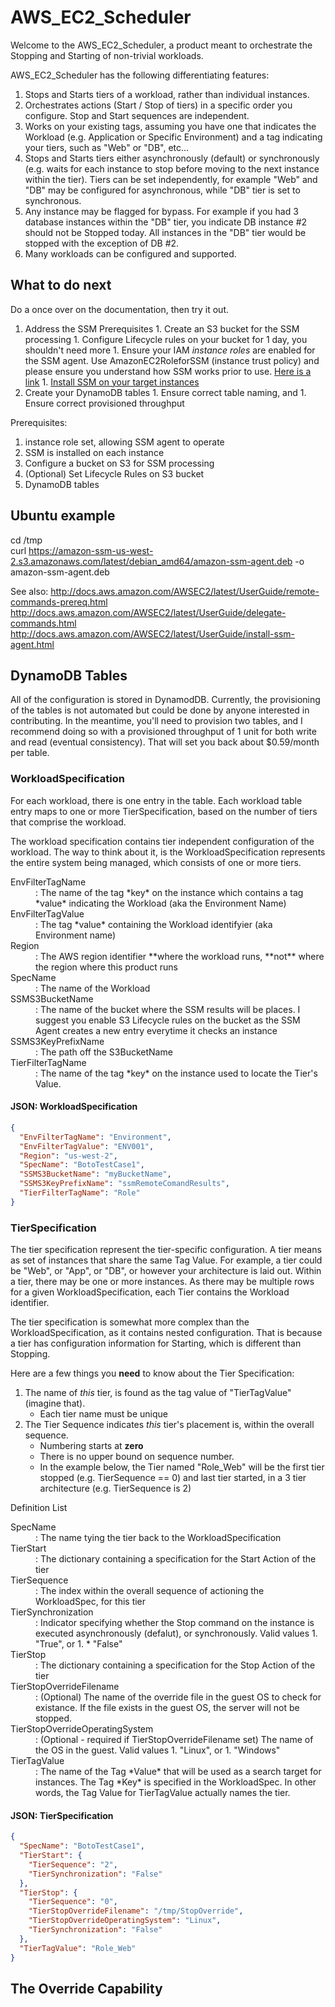 # AWS_EC2_Scheduler
Welcome to the AWS_EC2_Scheduler, a product meant to orchestrate the Stopping and Starting of non-trivial workloads.

AWS_EC2_Scheduler has the following differentiating features:
  1. Stops and Starts tiers of a workload, rather than individual instances.
  1. Orchestrates actions (Start / Stop of tiers) in a specific order you configure.  Stop and Start sequences are independent. 
  1. Works on your existing tags, assuming you have one that indicates the Workload (e.g. Application or Specific Environment) and a tag indicating your tiers, such as "Web" or "DB", etc...
  1. Stops and Starts tiers either asynchronously (default) or synchronously (e.g. waits for each instance to stop before moving to the next instance within the tier).  Tiers can be set independently, for example "Web" and "DB" may be configured for asynchronous, while "DB" tier is set to synchronous.
  1. Any instance may be flagged for bypass.  For example if you had 3 database instances within the "DB" tier, you indicate DB instance #2 should not be Stopped today.  All instances in the "DB" tier would be stopped with the exception of DB #2.
  1. Many workloads can be configured and supported.

## What to do next
Do a once over on the documentation, then try it out.
  1. Address the SSM Prerequisites
    1. Create an S3 bucket for the SSM processing
    1. Configure Lifecycle rules on your bucket for 1 day, you shouldn't need more
    1. Ensure your IAM *instance roles* are enabled for the SSM agent.  Use AmazonEC2RoleforSSM (instance trust policy) and please ensure you understand how SSM works prior to use.  [Here is a link](http://docs.aws.amazon.com/AWSEC2/latest/UserGuide/delegate-commands.html, "SSM Instance Role Permissions")
    1. [Install SSM on your target instances](http://docs.aws.amazon.com/AWSEC2/latest/UserGuide/install-ssm-agent.html)
  1. Create your DynamoDB tables
    1. Ensure correct table naming, and
    1. Ensure correct provisioned throughput




Prerequisites:
  1. instance role set, allowing SSM agent to operate
  2. SSM is installed on each instance
  3. Configure a bucket on S3 for SSM processing
  4. (Optional) Set Lifecycle Rules on S3 bucket
  5. DynamoDB tables


## Ubuntu example
cd /tmp			
curl https://amazon-ssm-us-west-2.s3.amazonaws.com/latest/debian_amd64/amazon-ssm-agent.deb -o amazon-ssm-agent.deb

See also:
  http://docs.aws.amazon.com/AWSEC2/latest/UserGuide/remote-commands-prereq.html
    http://docs.aws.amazon.com/AWSEC2/latest/UserGuide/delegate-commands.html
    http://docs.aws.amazon.com/AWSEC2/latest/UserGuide/install-ssm-agent.html


## DynamoDB Tables
All of the configuration is stored in DynamodDB.  Currently, the provisioning of the tables is not automated but could be done by anyone interested in contributing.  In the meantime, you'll need to provision two tables, and I recommend doing so with a provisioned throughput of 1 unit for both write and read (eventual consistency).  That will set you back about $0.59/month per table.
### WorkloadSpecification
For each workload, there is one entry in the table.  Each workload table entry maps to one or more TierSpecification, based on the number of tiers that comprise the workload.

The workload specification contains tier independent configuration of the workload.  The way to think about it, is the WorkloadSpecification represents the entire system being managed, which consists of one or more tiers.

<dl>
<dt>EnvFilterTagName</dt>
<dd>:  The name of the tag *key* on the instance which contains a tag *value* indicating the Workload (aka the Environment Name)</dd>

<dt>EnvFilterTagValue</dt>
<dd>: The tag *value* containing the Workload identifyier (aka Environment name)</dd>

<dt>Region</dt>
<dd>: The AWS region identifier **where the workload runs, **not** where the region where this product runs</dd>

<dt>SpecName</dt>
<dd>: The name of the Workload</dd>

<dt>SSMS3BucketName</dt>
<dd>:  The name of the bucket where the SSM results will be places.  I suggest you enable S3 Lifecycle rules on the bucket as the SSM Agent creates a new entry everytime it checks an instance</dd>

<dt>SSMS3KeyPrefixName</dt>
<dd>: The path off the S3BucketName</dd>

<dt>TierFilterTagName</dt>
<dd>: The name of the tag *key* on the instance used to locate the Tier's Value.</dd>

</dl>

#### JSON: WorkloadSpecification 
```json
{
  "EnvFilterTagName": "Environment",
  "EnvFilterTagValue": "ENV001",
  "Region": "us-west-2",
  "SpecName": "BotoTestCase1",
  "SSMS3BucketName": "myBucketName",
  "SSMS3KeyPrefixName": "ssmRemoteComandResults",
  "TierFilterTagName": "Role"
}
```

### TierSpecification
The tier specification represent the tier-specific configuration.  A tier means as set of instances that share the same Tag Value.  For example, a tier could be "Web", or "App", or "DB", or however your architecture is laid out.  Within a tier, there may be one or more instances.  As there may be multiple rows for a given WorkloadSpecification, each Tier contains the Workload identifier.

The tier specification is somewhat more complex than the WorkloadSpecification, as it contains nested configuration.  That is because a tier has configuration information for Starting, which is different than Stopping.  

Here are a few things you **need** to know about the Tier Specification:
1. The name of *this* tier, is found as the tag value of "TierTagValue" (imagine that).  
   * Each tier name must be unique
2. The Tier Sequence indicates *this* tier's placement is, within the overall sequence.  
   * Numbering starts at **zero**
   * There is no upper bound on sequence number.
   * In the example below, the Tier named "Role_Web" will be the first tier stopped (e.g. TierSequence == 0) and last tier started, in a 3 tier architecture (e.g. TierSequence is 2) 

Definition List
<dl>

<dt>SpecName</dt>
<dd>:  The name tying the tier back to the WorkloadSpecification</dd>

<dt>TierStart</dt>
<dd>:  The dictionary containing a specification for the Start Action of the tier</dd>

<dt>TierSequence</dt>
<dd>:  The index within the overall sequence of actioning the WorkloadSpec, for this tier</dd>

<dt>TierSynchronization</dt>
<dd>:  Indicator specifying whether the Stop command on the instance is executed asynchronously (defalut), or synchronously. Valid values
  1.  "True", or
  1. *  "False"</dd>

<dt>TierStop</dt>
<dd>:  The dictionary containing a specification for the Stop Action of the tier</dd>

<dt>TierStopOverrideFilename</dt>
<dd>:  (Optional) The name of the override file in the guest OS to check for existance.  If the file exists in the guest OS, the server will not be stopped.</dd>

<dt>TierStopOverrideOperatingSystem</dt>
<dd>: (Optional - required if TierStopOverrideFilename set) The name of the OS in the guest.
Valid values
  1.  "Linux", or
  1.  "Windows"</dd>

<dt>TierTagValue</dt>
<dd>: The name of the Tag *Value* that will be used as a search target for instances.  The Tag *Key* is specified in the WorkloadSpec.  In other words, the Tag Value for TierTagValue actually names the tier.</dd>

</dl>

#### JSON: TierSpecification
```json
{
  "SpecName": "BotoTestCase1",
  "TierStart": {
    "TierSequence": "2",
    "TierSynchronization": "False"
  },
  "TierStop": {
    "TierSequence": "0",
    "TierStopOverrideFilename": "/tmp/StopOverride",
    "TierStopOverrideOperatingSystem": "Linux",
    "TierSynchronization": "False"
  },
  "TierTagValue": "Role_Web"
}
```

## The Override Capability